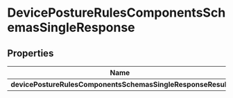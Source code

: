 # DevicePostureRulesComponentsSchemasSingleResponse

## Properties
Name | Type | Description | Notes
------------ | ------------- | ------------- | -------------
**devicePostureRulesComponentsSchemasSingleResponseResult** | [**CloudflareClientAPIDevicePostureRules**](CloudflareClientAPIDevicePostureRules.md) |  |  [optional]
